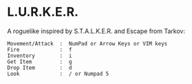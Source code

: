 # L.U.R.K.E.R.

A roguelike inspired by S.T.A.L.K.E.R. and Escape from Tarkov:

```
Movement/Attack  :  NumPad or Arrow Keys or VIM keys
Fire             :  f
Inventory        :  i
Get Item         :  g
Drop Item        :  d
Look             :  / or Numpad 5
```
 
